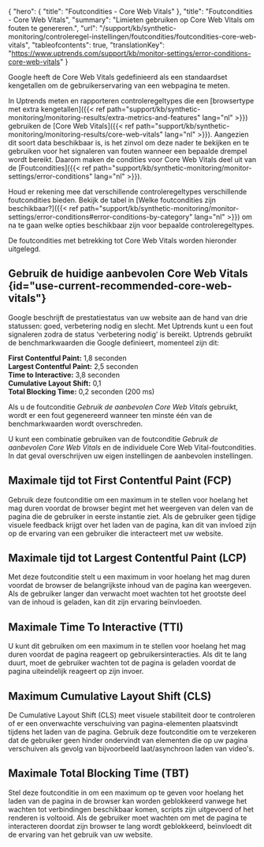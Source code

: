 {
  "hero": {
    "title": "Foutcondities - Core Web Vitals"
  },
  "title": "Foutcondities - Core Web Vitals",
  "summary": "Limieten gebruiken op Core Web Vitals om fouten te genereren.",
  "url": "/support/kb/synthetic-monitoring/controleregel-instellingen/foutcondities/foutcondities-core-web-vitals",
  "tableofcontents": true,
  "translationKey": "https://www.uptrends.com/support/kb/monitor-settings/error-conditions-core-web-vitals"
}

Google heeft de Core Web Vitals gedefinieerd als een standaardset kengetallen om de gebruikerservaring van een webpagina te meten.

In Uptrends meten en rapporteren controleregeltypes die een [browsertype met extra kengetallen]({{< ref path="support/kb/synthetic-monitoring/monitoring-results/extra-metrics-and-features" lang="nl" >}}) gebruiken de [Core Web Vitals]({{< ref path="support/kb/synthetic-monitoring/monitoring-results/core-web-vitals" lang="nl" >}}). Aangezien dit soort data beschikbaar is, is het zinvol om deze nader te bekijken en te gebruiken voor het signaleren van fouten wanneer een bepaalde drempel wordt bereikt. Daarom maken de condities voor Core Web Vitals deel uit van de [Foutcondities]({{< ref path="support/kb/synthetic-monitoring/monitor-settings/error-conditions" lang="nl" >}}). 

Houd er rekening mee dat verschillende controleregeltypes verschillende foutcondities bieden. Bekijk de tabel in [Welke foutcondities zijn beschikbaar?]({{< ref path="support/kb/synthetic-monitoring/monitor-settings/error-conditions#error-conditions-by-category" lang="nl" >}}) om na te gaan welke opties beschikbaar zijn voor bepaalde controleregeltypes.

De foutcondities met betrekking tot Core Web Vitals worden hieronder uitgelegd.

## Gebruik de huidige aanbevolen Core Web Vitals {id="use-current-recommended-core-web-vitals"}

Google beschrijft de prestatiestatus van uw website aan de hand van drie statussen: goed, verbetering nodig en slecht. 
Met Uptrends kunt u een fout signaleren zodra de status ‘verbetering nodig’ is bereikt. Uptrends gebruikt de benchmarkwaarden die Google definieert, momenteel zijn dit:

**First Contentful Paint:** 1,8 seconden  
**Largest Contentful Paint:** 2,5 seconden  
**Time to Interactive:** 3,8 seconden  
**Cumulative Layout Shift:** 0,1  
**Total Blocking Time:** 0,2 seconden (200 ms)

Als u de foutconditie *Gebruik de aanbevolen Core Web Vitals* gebruikt, wordt er een fout gegenereerd wanneer ten minste één van de benchmarkwaarden wordt overschreden.  

U kunt een combinatie gebruiken van de foutconditie *Gebruik de aanbevolen Core Web Vitals* en de individuele Core Web Vital-foutcondities. In dat geval overschrijven uw eigen instellingen de aanbevolen instellingen.

## Maximale tijd tot First Contentful Paint (FCP)

Gebruik deze foutconditie om een maximum in te stellen voor hoelang het mag duren voordat de browser begint met het weergeven van delen van de pagina die de gebruiker in eerste instantie ziet. Als de gebruiker geen tijdige visuele feedback krijgt over het laden van de pagina, kan dit van invloed zijn op de ervaring van een gebruiker die interacteert met uw website.

## Maximale tijd tot Largest Contentful Paint (LCP)

Met deze foutconditie stelt u een maximum in voor hoelang het mag duren voordat de browser de belangrijkste inhoud van de pagina kan weergeven. Als de gebruiker langer dan verwacht moet wachten tot het grootste deel van de inhoud is geladen, kan dit zijn ervaring beïnvloeden.

## Maximale Time To Interactive (TTI)

U kunt dit gebruiken om een maximum in te stellen voor hoelang het mag duren voordat de pagina reageert op gebruikersinteracties. Als dit te lang duurt, moet de gebruiker wachten tot de pagina is geladen voordat de pagina uiteindelijk reageert op zijn invoer.

## Maximum Cumulative Layout Shift (CLS)

De Cumulative Layout Shift (CLS) meet visuele stabiliteit door te controleren of er een onverwachte verschuiving van pagina-elementen plaatsvindt tijdens het laden van de pagina. Gebruik deze foutconditie om te verzekeren dat de gebruiker geen hinder ondervindt van elementen die op uw pagina verschuiven als gevolg van bijvoorbeeld laat/asynchroon laden van video's.

## Maximale Total Blocking Time (TBT)

Stel deze foutconditie in om een maximum op te geven voor hoelang het laden van de pagina in de browser kan worden geblokkeerd vanwege het wachten tot verbindingen beschikbaar komen, scripts zijn uitgevoerd of het renderen is voltooid. Als de gebruiker moet wachten om met de pagina te interacteren doordat zijn browser te lang wordt geblokkeerd, beïnvloedt dit de ervaring van het gebruik van uw website. 